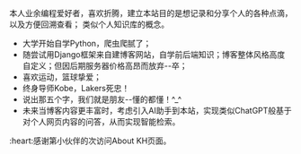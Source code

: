 本人业余编程爱好者，喜欢折腾，建立本站目的是想记录和分享个人的各种点滴，以及方便回溯查看；
类似个人知识库的概念。

- 大学开始自学Python，爬虫爬腻了；
- 随尝试用Django框架来自建博客网站，自学前后端知识；博客整体风格高度自定义；但因后期服务器价格高昂而放弃--卒；
- 喜欢运动，篮球挚爱；
- 终身导师Kobe，Lakers死忠！
- 说出那五个字，我们就是朋友--懂的都懂！^_^
- 未来当博客内容更丰富时，考虑引入AI助手到本站，实现类似ChatGPT般基于对个人网页内容的问答，从而实现智能检索。

<span id="busuanzi">
:heart:感谢第<span></span>小伙伴的<span></span>次访问About KH页面。
</span>

<!-- ##{"script":"<script>document.getElementById('user-content-busuanzi').id='busuanzi_container_site_uv';busuanzi=document.getElementById('busuanzi_container_site_uv');busuanzi.style.display='inline';busuanzi.childNodes[1].id='busuanzi_value_site_uv';busuanzi.childNodes[3].id='busuanzi_value_site_pv';</script><script async src='//busuanzi.ibruce.info/busuanzi/2.3/busuanzi.pure.mini.js'></script>","style":"<style>#busuanzi_value_site_uv{color:red}#busuanzi_value_site_pv{color:red}</style>"}## -->
